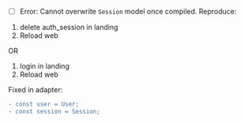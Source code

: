 - [ ] Error: Cannot overwrite `Session` model once compiled.
Reproduce: 
1. delete auth_session in landing
2. Reload web

OR

1. login in landing
2. Reload web

Fixed in adapter:
```diff
- const user = User;
- const session = Session;
```

